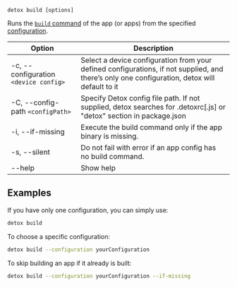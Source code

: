 
`detox build [options]`

Runs the [`build` command](../config/apps.mdx#properties) of the app (or apps)
from the specified [configuration](../config/overview.mdx#config-structure).

| Option                                | Description                                                                                                                                   |
| ------------------------------------- | --------------------------------------------------------------------------------------------------------------------------------------------- |
| -c, --configuration `<device config>` | Select a device configuration from your defined configurations, if not supplied, and there’s only one configuration, detox will default to it |
| -C, --config-path `<configPath>`      | Specify Detox config file path. If not supplied, detox searches for .detoxrc\[.js] or "detox" section in package.json                         |
| -i, --if-missing                      | Execute the build command only if the app binary is missing.                                                                                  |
| -s, --silent                          | Do not fail with error if an app config has no build command.                                                                                 |
| --help                                | Show help                                                                                                                                     |

## Examples

If you have only one configuration, you can simply use:

```bash
detox build
```

To choose a specific configuration:

```bash
detox build --configuration yourConfiguration
```

To skip building an app if it already is built:

```bash
detox build --configuration yourConfiguration --if-missing
```
